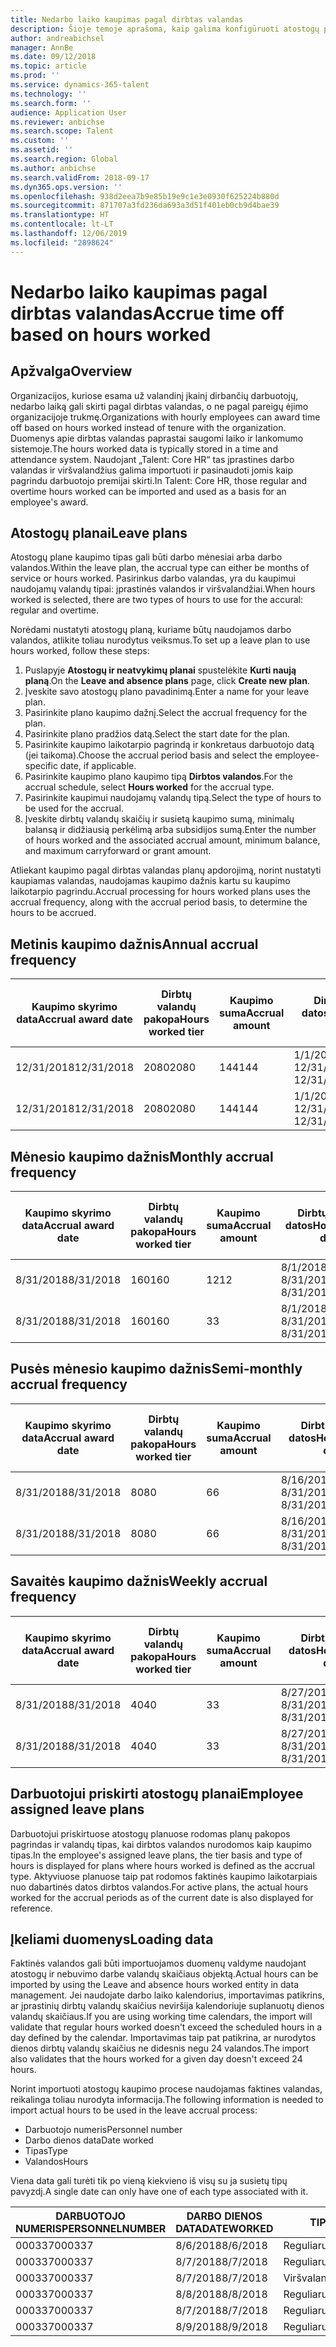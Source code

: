 ```yaml
---
title: Nedarbo laiko kaupimas pagal dirbtas valandas
description: Šioje temoje aprašoma, kaip galima konfigūruoti atostogų planus, kad būtų galima kaupti laiko nedarbo laiką pagal dirbtas valandas.
author: andreabichsel
manager: AnnBe
ms.date: 09/12/2018
ms.topic: article
ms.prod: ''
ms.service: dynamics-365-talent
ms.technology: ''
ms.search.form: ''
audience: Application User
ms.reviewer: anbichse
ms.search.scope: Talent
ms.custom: ''
ms.assetid: ''
ms.search.region: Global
ms.author: anbichse
ms.search.validFrom: 2018-09-17
ms.dyn365.ops.version: ''
ms.openlocfilehash: 938d2eea7b9e85b19e9c1e3e0930f625224b880d
ms.sourcegitcommit: 871707a3fd236da693a3d51f401eb0cb9d4bae39
ms.translationtype: HT
ms.contentlocale: lt-LT
ms.lasthandoff: 12/06/2019
ms.locfileid: "2898624"
---
```

# <a name="accrue-time-off-based-on-hours-worked"></a><span data-ttu-id="52ba6-103">Nedarbo laiko kaupimas pagal dirbtas valandas</span><span class="sxs-lookup"><span data-stu-id="52ba6-103">Accrue time off based on hours worked</span></span>

## <a name="overview"></a><span data-ttu-id="52ba6-104">Apžvalga</span><span class="sxs-lookup"><span data-stu-id="52ba6-104">Overview</span></span>

<span data-ttu-id="52ba6-105">Organizacijos, kuriose esama už valandinį įkainį dirbančių darbuotojų, nedarbo laiką gali skirti pagal dirbtas valandas, o ne pagal pareigų ėjimo organizacijoje trukmę.</span><span class="sxs-lookup"><span data-stu-id="52ba6-105">Organizations with hourly employees can award time off based on hours worked instead of tenure with the organization.</span></span> <span data-ttu-id="52ba6-106">Duomenys apie dirbtas valandas paprastai saugomi laiko ir lankomumo sistemoje.</span><span class="sxs-lookup"><span data-stu-id="52ba6-106">The hours worked data is typically stored in a time and attendance system.</span></span> <span data-ttu-id="52ba6-107">Naudojant „Talent: Core HR“ tas įprastines darbo valandas ir viršvalandžius galima importuoti ir pasinaudoti jomis kaip pagrindu darbuotojo premijai skirti.</span><span class="sxs-lookup"><span data-stu-id="52ba6-107">In Talent: Core HR, those regular and overtime hours worked can be imported and used as a basis for an employee's award.</span></span>

## <a name="leave-plans"></a><span data-ttu-id="52ba6-108">Atostogų planai</span><span class="sxs-lookup"><span data-stu-id="52ba6-108">Leave plans</span></span>

<span data-ttu-id="52ba6-109">Atostogų plane kaupimo tipas gali būti darbo mėnesiai arba darbo valandos.</span><span class="sxs-lookup"><span data-stu-id="52ba6-109">Within the leave plan, the accrual type can either be months of service or hours worked.</span></span> <span data-ttu-id="52ba6-110">Pasirinkus darbo valandas, yra du kaupimui naudojamų valandų tipai: įprastinės valandos ir viršvalandžiai.</span><span class="sxs-lookup"><span data-stu-id="52ba6-110">When hours worked is selected, there are two types of hours to use for the accural: regular and overtime.</span></span>

<span data-ttu-id="52ba6-111">Norėdami nustatyti atostogų planą, kuriame būtų naudojamos darbo valandos, atlikite toliau nurodytus veiksmus.</span><span class="sxs-lookup"><span data-stu-id="52ba6-111">To set up a leave plan to use hours worked, follow these steps:</span></span>

1. <span data-ttu-id="52ba6-112">Puslapyje **Atostogų ir neatvykimų planai** spustelėkite **Kurti naują planą**.</span><span class="sxs-lookup"><span data-stu-id="52ba6-112">On the **Leave and absence plans** page, click **Create new plan**.</span></span>
2. <span data-ttu-id="52ba6-113">Įveskite savo atostogų plano pavadinimą.</span><span class="sxs-lookup"><span data-stu-id="52ba6-113">Enter a name for your leave plan.</span></span>
3. <span data-ttu-id="52ba6-114">Pasirinkite plano kaupimo dažnį.</span><span class="sxs-lookup"><span data-stu-id="52ba6-114">Select the accrual frequency for the plan.</span></span>
5. <span data-ttu-id="52ba6-115">Pasirinkite plano pradžios datą.</span><span class="sxs-lookup"><span data-stu-id="52ba6-115">Select the start date for the plan.</span></span>
6. <span data-ttu-id="52ba6-116">Pasirinkite kaupimo laikotarpio pagrindą ir konkretaus darbuotojo datą (jei taikoma).</span><span class="sxs-lookup"><span data-stu-id="52ba6-116">Choose the accrual period basis and select the employee-specific date, if applicable.</span></span>
7. <span data-ttu-id="52ba6-117">Pasirinkite kaupimo plano kaupimo tipą **Dirbtos valandos**.</span><span class="sxs-lookup"><span data-stu-id="52ba6-117">For the accrual schedule, select **Hours worked** for the accrual type.</span></span>
8. <span data-ttu-id="52ba6-118">Pasirinkite kaupimui naudojamų valandų tipą.</span><span class="sxs-lookup"><span data-stu-id="52ba6-118">Select the type of hours to be used for the accrual.</span></span>
9. <span data-ttu-id="52ba6-119">Įveskite dirbtų valandų skaičių ir susietą kaupimo sumą, minimalų balansą ir didžiausią perkėlimą arba subsidijos sumą.</span><span class="sxs-lookup"><span data-stu-id="52ba6-119">Enter the number of hours worked and the associated accrual amount, minimum balance, and maximum carryforward or grant amount.</span></span>

<span data-ttu-id="52ba6-120">Atliekant kaupimo pagal dirbtas valandas planų apdorojimą, norint nustatyti kaupiamas valandas, naudojamas kaupimo dažnis kartu su kaupimo laikotarpio pagrindu.</span><span class="sxs-lookup"><span data-stu-id="52ba6-120">Accrual processing for hours worked plans uses the accrual frequency, along with the accrual period basis, to determine the hours to be accrued.</span></span>

## <a name="annual-accrual-frequency"></a><span data-ttu-id="52ba6-121">Metinis kaupimo dažnis</span><span class="sxs-lookup"><span data-stu-id="52ba6-121">Annual accrual frequency</span></span>

| <span data-ttu-id="52ba6-122">Kaupimo skyrimo data</span><span class="sxs-lookup"><span data-stu-id="52ba6-122">Accrual award date</span></span>    | <span data-ttu-id="52ba6-123">Dirbtų valandų pakopa</span><span class="sxs-lookup"><span data-stu-id="52ba6-123">Hours worked tier</span></span>    | <span data-ttu-id="52ba6-124">Kaupimo suma</span><span class="sxs-lookup"><span data-stu-id="52ba6-124">Accrual amount</span></span>        | <span data-ttu-id="52ba6-125">Dirbtų valandų datos</span><span class="sxs-lookup"><span data-stu-id="52ba6-125">Hours worked dates</span></span>   | <span data-ttu-id="52ba6-126">Faktinės dirbtos valandos</span><span class="sxs-lookup"><span data-stu-id="52ba6-126">Hours worked actuals</span></span>| <span data-ttu-id="52ba6-127">Premija</span><span class="sxs-lookup"><span data-stu-id="52ba6-127">Award</span></span>               |
| --------------------- | -------------------- | --------------------- | -------------------- |-------------------- |-------------------- |
| <span data-ttu-id="52ba6-128">12/31/2018</span><span class="sxs-lookup"><span data-stu-id="52ba6-128">12/31/2018</span></span>            | <span data-ttu-id="52ba6-129">2080</span><span class="sxs-lookup"><span data-stu-id="52ba6-129">2080</span></span>                 | <span data-ttu-id="52ba6-130">144</span><span class="sxs-lookup"><span data-stu-id="52ba6-130">144</span></span>                   | <span data-ttu-id="52ba6-131">1/1/2018-12/31/2018</span><span class="sxs-lookup"><span data-stu-id="52ba6-131">1/1/2018-12/31/2018</span></span>  | <span data-ttu-id="52ba6-132">2085</span><span class="sxs-lookup"><span data-stu-id="52ba6-132">2085</span></span>                | <span data-ttu-id="52ba6-133">144</span><span class="sxs-lookup"><span data-stu-id="52ba6-133">144</span></span>                 |        
| <span data-ttu-id="52ba6-134">12/31/2018</span><span class="sxs-lookup"><span data-stu-id="52ba6-134">12/31/2018</span></span>            | <span data-ttu-id="52ba6-135">2080</span><span class="sxs-lookup"><span data-stu-id="52ba6-135">2080</span></span>                 | <span data-ttu-id="52ba6-136">144</span><span class="sxs-lookup"><span data-stu-id="52ba6-136">144</span></span>                   | <span data-ttu-id="52ba6-137">1/1/2018-12/31/2018</span><span class="sxs-lookup"><span data-stu-id="52ba6-137">1/1/2018-12/31/2018</span></span>  | <span data-ttu-id="52ba6-138">2000</span><span class="sxs-lookup"><span data-stu-id="52ba6-138">2000</span></span>                | <span data-ttu-id="52ba6-139">0</span><span class="sxs-lookup"><span data-stu-id="52ba6-139">0</span></span>                 |


## <a name="monthly-accrual-frequency"></a><span data-ttu-id="52ba6-140">Mėnesio kaupimo dažnis</span><span class="sxs-lookup"><span data-stu-id="52ba6-140">Monthly accrual frequency</span></span>

| <span data-ttu-id="52ba6-141">Kaupimo skyrimo data</span><span class="sxs-lookup"><span data-stu-id="52ba6-141">Accrual award date</span></span>    | <span data-ttu-id="52ba6-142">Dirbtų valandų pakopa</span><span class="sxs-lookup"><span data-stu-id="52ba6-142">Hours worked tier</span></span>    | <span data-ttu-id="52ba6-143">Kaupimo suma</span><span class="sxs-lookup"><span data-stu-id="52ba6-143">Accrual amount</span></span>        | <span data-ttu-id="52ba6-144">Dirbtų valandų datos</span><span class="sxs-lookup"><span data-stu-id="52ba6-144">Hours worked dates</span></span>   | <span data-ttu-id="52ba6-145">Faktinės dirbtos valandos</span><span class="sxs-lookup"><span data-stu-id="52ba6-145">Hours worked actuals</span></span>| <span data-ttu-id="52ba6-146">Premija</span><span class="sxs-lookup"><span data-stu-id="52ba6-146">Award</span></span>               |
| --------------------- | -------------------- | --------------------- | -------------------- |-------------------- |-------------------- |
| <span data-ttu-id="52ba6-147">8/31/2018</span><span class="sxs-lookup"><span data-stu-id="52ba6-147">8/31/2018</span></span>             | <span data-ttu-id="52ba6-148">160</span><span class="sxs-lookup"><span data-stu-id="52ba6-148">160</span></span>                  | <span data-ttu-id="52ba6-149">12</span><span class="sxs-lookup"><span data-stu-id="52ba6-149">12</span></span>                    | <span data-ttu-id="52ba6-150">8/1/2018-8/31/2018</span><span class="sxs-lookup"><span data-stu-id="52ba6-150">8/1/2018-8/31/2018</span></span>   | <span data-ttu-id="52ba6-151">184</span><span class="sxs-lookup"><span data-stu-id="52ba6-151">184</span></span>                 | <span data-ttu-id="52ba6-152">12</span><span class="sxs-lookup"><span data-stu-id="52ba6-152">12</span></span>                  |        
| <span data-ttu-id="52ba6-153">8/31/2018</span><span class="sxs-lookup"><span data-stu-id="52ba6-153">8/31/2018</span></span>             | <span data-ttu-id="52ba6-154">160</span><span class="sxs-lookup"><span data-stu-id="52ba6-154">160</span></span>                  | <span data-ttu-id="52ba6-155">3</span><span class="sxs-lookup"><span data-stu-id="52ba6-155">3</span></span>                     | <span data-ttu-id="52ba6-156">8/1/2018-8/31/2018</span><span class="sxs-lookup"><span data-stu-id="52ba6-156">8/1/2018-8/31/2018</span></span>   | <span data-ttu-id="52ba6-157">184</span><span class="sxs-lookup"><span data-stu-id="52ba6-157">184</span></span>                 | <span data-ttu-id="52ba6-158">3</span><span class="sxs-lookup"><span data-stu-id="52ba6-158">3</span></span>                   |

## <a name="semi-monthly-accrual-frequency"></a><span data-ttu-id="52ba6-159">Pusės mėnesio kaupimo dažnis</span><span class="sxs-lookup"><span data-stu-id="52ba6-159">Semi-monthly accrual frequency</span></span>

| <span data-ttu-id="52ba6-160">Kaupimo skyrimo data</span><span class="sxs-lookup"><span data-stu-id="52ba6-160">Accrual award date</span></span>    | <span data-ttu-id="52ba6-161">Dirbtų valandų pakopa</span><span class="sxs-lookup"><span data-stu-id="52ba6-161">Hours worked tier</span></span>    | <span data-ttu-id="52ba6-162">Kaupimo suma</span><span class="sxs-lookup"><span data-stu-id="52ba6-162">Accrual amount</span></span>        | <span data-ttu-id="52ba6-163">Dirbtų valandų datos</span><span class="sxs-lookup"><span data-stu-id="52ba6-163">Hours worked dates</span></span>   | <span data-ttu-id="52ba6-164">Faktinės dirbtos valandos</span><span class="sxs-lookup"><span data-stu-id="52ba6-164">Hours worked actuals</span></span>| <span data-ttu-id="52ba6-165">Premija</span><span class="sxs-lookup"><span data-stu-id="52ba6-165">Award</span></span>               |
| --------------------- | -------------------- | --------------------- | -------------------- |-------------------- |-------------------- |
| <span data-ttu-id="52ba6-166">8/31/2018</span><span class="sxs-lookup"><span data-stu-id="52ba6-166">8/31/2018</span></span>             | <span data-ttu-id="52ba6-167">80</span><span class="sxs-lookup"><span data-stu-id="52ba6-167">80</span></span>                   | <span data-ttu-id="52ba6-168">6</span><span class="sxs-lookup"><span data-stu-id="52ba6-168">6</span></span>                     | <span data-ttu-id="52ba6-169">8/16/2018-8/31/2018</span><span class="sxs-lookup"><span data-stu-id="52ba6-169">8/16/2018-8/31/2018</span></span>  | <span data-ttu-id="52ba6-170">81</span><span class="sxs-lookup"><span data-stu-id="52ba6-170">81</span></span>                  | <span data-ttu-id="52ba6-171">6</span><span class="sxs-lookup"><span data-stu-id="52ba6-171">6</span></span>                  |        
| <span data-ttu-id="52ba6-172">8/31/2018</span><span class="sxs-lookup"><span data-stu-id="52ba6-172">8/31/2018</span></span>             | <span data-ttu-id="52ba6-173">80</span><span class="sxs-lookup"><span data-stu-id="52ba6-173">80</span></span>                   | <span data-ttu-id="52ba6-174">6</span><span class="sxs-lookup"><span data-stu-id="52ba6-174">6</span></span>                     | <span data-ttu-id="52ba6-175">8/16/2018-8/31/2018</span><span class="sxs-lookup"><span data-stu-id="52ba6-175">8/16/2018-8/31/2018</span></span>  | <span data-ttu-id="52ba6-176">75</span><span class="sxs-lookup"><span data-stu-id="52ba6-176">75</span></span>                  | <span data-ttu-id="52ba6-177">0</span><span class="sxs-lookup"><span data-stu-id="52ba6-177">0</span></span>                   |

## <a name="weekly-accrual-frequency"></a><span data-ttu-id="52ba6-178">Savaitės kaupimo dažnis</span><span class="sxs-lookup"><span data-stu-id="52ba6-178">Weekly accrual frequency</span></span>

| <span data-ttu-id="52ba6-179">Kaupimo skyrimo data</span><span class="sxs-lookup"><span data-stu-id="52ba6-179">Accrual award date</span></span>    | <span data-ttu-id="52ba6-180">Dirbtų valandų pakopa</span><span class="sxs-lookup"><span data-stu-id="52ba6-180">Hours worked tier</span></span>    | <span data-ttu-id="52ba6-181">Kaupimo suma</span><span class="sxs-lookup"><span data-stu-id="52ba6-181">Accrual amount</span></span>        | <span data-ttu-id="52ba6-182">Dirbtų valandų datos</span><span class="sxs-lookup"><span data-stu-id="52ba6-182">Hours worked dates</span></span>   | <span data-ttu-id="52ba6-183">Faktinės dirbtos valandos</span><span class="sxs-lookup"><span data-stu-id="52ba6-183">Hours worked actuals</span></span>| <span data-ttu-id="52ba6-184">Premija</span><span class="sxs-lookup"><span data-stu-id="52ba6-184">Award</span></span>               |
| --------------------- | -------------------- | --------------------- | -------------------- |-------------------- |-------------------- |
| <span data-ttu-id="52ba6-185">8/31/2018</span><span class="sxs-lookup"><span data-stu-id="52ba6-185">8/31/2018</span></span>             | <span data-ttu-id="52ba6-186">40</span><span class="sxs-lookup"><span data-stu-id="52ba6-186">40</span></span>                   | <span data-ttu-id="52ba6-187">3</span><span class="sxs-lookup"><span data-stu-id="52ba6-187">3</span></span>                     | <span data-ttu-id="52ba6-188">8/27/2018-8/31/2018</span><span class="sxs-lookup"><span data-stu-id="52ba6-188">8/27/2018-8/31/2018</span></span>  | <span data-ttu-id="52ba6-189">42</span><span class="sxs-lookup"><span data-stu-id="52ba6-189">42</span></span>                  | <span data-ttu-id="52ba6-190">3</span><span class="sxs-lookup"><span data-stu-id="52ba6-190">3</span></span>                  |        
| <span data-ttu-id="52ba6-191">8/31/2018</span><span class="sxs-lookup"><span data-stu-id="52ba6-191">8/31/2018</span></span>             | <span data-ttu-id="52ba6-192">40</span><span class="sxs-lookup"><span data-stu-id="52ba6-192">40</span></span>                   | <span data-ttu-id="52ba6-193">3</span><span class="sxs-lookup"><span data-stu-id="52ba6-193">3</span></span>                     | <span data-ttu-id="52ba6-194">8/27/2018-8/31/2018</span><span class="sxs-lookup"><span data-stu-id="52ba6-194">8/27/2018-8/31/2018</span></span>  | <span data-ttu-id="52ba6-195">35</span><span class="sxs-lookup"><span data-stu-id="52ba6-195">35</span></span>                  | <span data-ttu-id="52ba6-196">0</span><span class="sxs-lookup"><span data-stu-id="52ba6-196">0</span></span>                   |

## <a name="employee-assigned-leave-plans"></a><span data-ttu-id="52ba6-197">Darbuotojui priskirti atostogų planai</span><span class="sxs-lookup"><span data-stu-id="52ba6-197">Employee assigned leave plans</span></span>

<span data-ttu-id="52ba6-198">Darbuotojui priskirtuose atostogų planuose rodomas planų pakopos pagrindas ir valandų tipas, kai dirbtos valandos nurodomos kaip kaupimo tipas.</span><span class="sxs-lookup"><span data-stu-id="52ba6-198">In the employee's assigned leave plans, the tier basis and type of hours is displayed for plans where hours worked is defined as the accrual type.</span></span> <span data-ttu-id="52ba6-199">Aktyviuose planuose taip pat rodomos faktinės kaupimo laikotarpiais nuo dabartinės datos dirbtos valandos.</span><span class="sxs-lookup"><span data-stu-id="52ba6-199">For active plans, the actual hours worked for the accrual periods as of the current date is also displayed for reference.</span></span> 

## <a name="loading-data"></a><span data-ttu-id="52ba6-200">Įkeliami duomenys</span><span class="sxs-lookup"><span data-stu-id="52ba6-200">Loading data</span></span>

<span data-ttu-id="52ba6-201">Faktinės valandos gali būti importuojamos duomenų valdyme naudojant atostogų ir nebuvimo darbe valandų skaičiaus objektą.</span><span class="sxs-lookup"><span data-stu-id="52ba6-201">Actual hours can be imported by using the Leave and absence hours worked entity in data management.</span></span> <span data-ttu-id="52ba6-202">Jei naudojate darbo laiko kalendorius, importavimas patikrins, ar įprastinių dirbtų valandų skaičius neviršija kalendoriuje suplanuotų dienos valandų skaičiaus.</span><span class="sxs-lookup"><span data-stu-id="52ba6-202">If you are using working time calendars, the import will validate that regular hours worked doesn't exceed the scheduled hours in a day defined by the calendar.</span></span> <span data-ttu-id="52ba6-203">Importavimas taip pat patikrina, ar nurodytos dienos dirbtų valandų skaičius ne didesnis negu 24 valandos.</span><span class="sxs-lookup"><span data-stu-id="52ba6-203">The import also validates that the hours worked for a given day doesn't exceed 24 hours.</span></span> 

<span data-ttu-id="52ba6-204">Norint importuoti atostogų kaupimo procese naudojamas faktines valandas, reikalinga toliau nurodyta informacija.</span><span class="sxs-lookup"><span data-stu-id="52ba6-204">The following information is needed to import actual hours to be used in the leave accrual process:</span></span>

+ <span data-ttu-id="52ba6-205">Darbuotojo numeris</span><span class="sxs-lookup"><span data-stu-id="52ba6-205">Personnel number</span></span> 
+ <span data-ttu-id="52ba6-206">Darbo dienos data</span><span class="sxs-lookup"><span data-stu-id="52ba6-206">Date worked</span></span>
+ <span data-ttu-id="52ba6-207">Tipas</span><span class="sxs-lookup"><span data-stu-id="52ba6-207">Type</span></span>
+ <span data-ttu-id="52ba6-208">Valandos</span><span class="sxs-lookup"><span data-stu-id="52ba6-208">Hours</span></span>

<span data-ttu-id="52ba6-209">Viena data gali turėti tik po vieną kiekvieno iš visų su ja susietų tipų pavyzdį.</span><span class="sxs-lookup"><span data-stu-id="52ba6-209">A single date can only have one of each type associated with it.</span></span>

| <span data-ttu-id="52ba6-210">DARBUOTOJO NUMERIS</span><span class="sxs-lookup"><span data-stu-id="52ba6-210">PERSONNELNUMBER</span></span>       | <span data-ttu-id="52ba6-211">DARBO DIENOS DATA</span><span class="sxs-lookup"><span data-stu-id="52ba6-211">DATEWORKED</span></span>           | <span data-ttu-id="52ba6-212">TIPAS</span><span class="sxs-lookup"><span data-stu-id="52ba6-212">TYPE</span></span>                  | <span data-ttu-id="52ba6-213">VALANDOS</span><span class="sxs-lookup"><span data-stu-id="52ba6-213">HOURS</span></span>                |
| --------------------- | -------------------- | --------------------- | -------------------- |
| <span data-ttu-id="52ba6-214">000337</span><span class="sxs-lookup"><span data-stu-id="52ba6-214">000337</span></span>                | <span data-ttu-id="52ba6-215">8/6/2018</span><span class="sxs-lookup"><span data-stu-id="52ba6-215">8/6/2018</span></span>             | <span data-ttu-id="52ba6-216">Reguliarus</span><span class="sxs-lookup"><span data-stu-id="52ba6-216">Regular</span></span>               | <span data-ttu-id="52ba6-217">8</span><span class="sxs-lookup"><span data-stu-id="52ba6-217">8</span></span>                    |       
| <span data-ttu-id="52ba6-218">000337</span><span class="sxs-lookup"><span data-stu-id="52ba6-218">000337</span></span>                | <span data-ttu-id="52ba6-219">8/7/2018</span><span class="sxs-lookup"><span data-stu-id="52ba6-219">8/7/2018</span></span>             | <span data-ttu-id="52ba6-220">Reguliarus</span><span class="sxs-lookup"><span data-stu-id="52ba6-220">Regular</span></span>               | <span data-ttu-id="52ba6-221">8</span><span class="sxs-lookup"><span data-stu-id="52ba6-221">8</span></span>                    |
| <span data-ttu-id="52ba6-222">000337</span><span class="sxs-lookup"><span data-stu-id="52ba6-222">000337</span></span>                | <span data-ttu-id="52ba6-223">8/7/2018</span><span class="sxs-lookup"><span data-stu-id="52ba6-223">8/7/2018</span></span>             | <span data-ttu-id="52ba6-224">Viršvalandžiai</span><span class="sxs-lookup"><span data-stu-id="52ba6-224">Overtime</span></span>              | <span data-ttu-id="52ba6-225">3</span><span class="sxs-lookup"><span data-stu-id="52ba6-225">3</span></span>                    |
| <span data-ttu-id="52ba6-226">000337</span><span class="sxs-lookup"><span data-stu-id="52ba6-226">000337</span></span>                | <span data-ttu-id="52ba6-227">8/8/2018</span><span class="sxs-lookup"><span data-stu-id="52ba6-227">8/8/2018</span></span>             | <span data-ttu-id="52ba6-228">Reguliarus</span><span class="sxs-lookup"><span data-stu-id="52ba6-228">Regular</span></span>               | <span data-ttu-id="52ba6-229">8</span><span class="sxs-lookup"><span data-stu-id="52ba6-229">8</span></span>                    |
| <span data-ttu-id="52ba6-230">000337</span><span class="sxs-lookup"><span data-stu-id="52ba6-230">000337</span></span>                | <span data-ttu-id="52ba6-231">8/7/2018</span><span class="sxs-lookup"><span data-stu-id="52ba6-231">8/7/2018</span></span>             | <span data-ttu-id="52ba6-232">Reguliarus</span><span class="sxs-lookup"><span data-stu-id="52ba6-232">Regular</span></span>               | <span data-ttu-id="52ba6-233">8</span><span class="sxs-lookup"><span data-stu-id="52ba6-233">8</span></span>                    |
| <span data-ttu-id="52ba6-234">000337</span><span class="sxs-lookup"><span data-stu-id="52ba6-234">000337</span></span>                | <span data-ttu-id="52ba6-235">8/9/2018</span><span class="sxs-lookup"><span data-stu-id="52ba6-235">8/9/2018</span></span>             | <span data-ttu-id="52ba6-236">Reguliarus</span><span class="sxs-lookup"><span data-stu-id="52ba6-236">Regular</span></span>               | <span data-ttu-id="52ba6-237">8</span><span class="sxs-lookup"><span data-stu-id="52ba6-237">8</span></span>                    |
